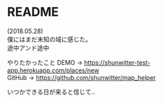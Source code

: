 # README

(2018.05.28)  
僕にはまだ未知の域に感じた。  
途中アンド途中  

やりたかったこと
DEMO -> https://shunwitter-test-app.herokuapp.com/places/new  
GitHub -> https://github.com/shunwitter/map_helper  

いつかできる日が来ると信じて..
